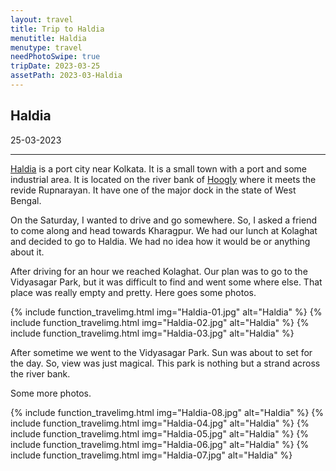 ```yaml
---
layout: travel
title: Trip to Haldia
menutitle: Haldia
menutype: travel
needPhotoSwipe: true
tripDate: 2023-03-25
assetPath: 2023-03-Haldia
---
```


## Haldia
25-03-2023

---
[Haldia][wiki] is a port city near Kolkata. It is a small town with a port and some industrial area. It is located on the river bank of [Hoogly][hoog] where it meets the revide Rupnarayan. It have one of the major dock in the state of West Bengal.

On the Saturday, I wanted to drive and go somewhere. So, I asked a friend to come along and head towards Kharagpur. We had our lunch at Kolaghat and decided to go to Haldia. We had no idea how it would be or anything about it.

After driving for an hour we reached Kolaghat. Our plan was to go to the Vidyasagar Park, but it was difficult to find and went some where else. That place was really empty and pretty. Here goes some photos.

{% include function_travelimg.html img="Haldia-01.jpg" alt="Haldia" %}
{% include function_travelimg.html img="Haldia-02.jpg" alt="Haldia" %}
{% include function_travelimg.html img="Haldia-03.jpg" alt="Haldia" %}

After sometime we went to the Vidyasagar Park. Sun was about to set for the day. So, view was just magical. This park is nothing but a strand across the river bank.

Some more photos.

{% include function_travelimg.html img="Haldia-08.jpg" alt="Haldia" %}
{% include function_travelimg.html img="Haldia-04.jpg" alt="Haldia" %}
{% include function_travelimg.html img="Haldia-05.jpg" alt="Haldia" %}
{% include function_travelimg.html img="Haldia-06.jpg" alt="Haldia" %}
{% include function_travelimg.html img="Haldia-07.jpg" alt="Haldia" %}

[wiki]: https://en.wikipedia.org/wiki/Haldia
[hoog]: https://en.wikipedia.org/wiki/Hooghly_River
